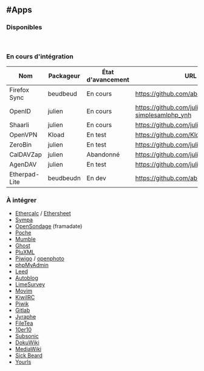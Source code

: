 #Apps
---

### Disponibles

<div class="panel-group" id="app-accordion"></div>

<script type="text/template" id="app-template">
  <div class="panel panel-default">
    <div class="panel-heading">
      <div class="panel-title">
        <a data-toggle="collapse" data-parent="#app-accordion" href="#app_{app_id}">{app_name} <em><small>({app_id})</small></em></a>
      </div>
    </div>
    <div class="panel-collapse collapse app_{app_id}">
      <div class="panel-body">
        <p><strong>Description</strong>: {app_description}</p>
        <p><strong>Dernière mise à jour (UTC)</strong>: {app_update}</p>
        <p><strong>Mainteneur</strong>: {app_maintainer} <small class="text-muted">({app_mail})</small></p>
        <p><strong>Git</strong>: {app_git} <small class="text-muted">({app_branch})</small></p>
        <a href="#/app_{app_id}_fr" target="_blank" class="btn btn-default">Documentation</a>
    </div>
  </div>
</script>

<script>
function timeConverter(UNIX_timestamp) {
    var a = new Date(UNIX_timestamp*1000);
    var months = ['Jan','Feb','Mar','Apr','May','Jun','Jul','Aug','Sep','Oct','Nov','Dec'];
    var year = a.getFullYear();
    var month = months[a.getMonth()];
    var date = a.getDate();
    var hour = a.getHours();
    var min = a.getMinutes();
    if (hour < 10) { hour = '0' + hour; }
    if (min < 10) { min = '0' + min; }
    var time = date+' '+month+' '+year+' at '+hour+':'+min;
    return time;
}

$(document).ready(function () {
  $.getJSON('/list.json', function(app_list) {
    console.log(app_list);
    $.each(app_list, function(app_id, infos) {
      if (typeof infos.manifest.description.fr === undefined) {
        infos.manifest.description.fr = infos.manifest.description.en;
      }
      html = $('#app-template').html()
             .replace(/{app_id}/g, app_id)
             .replace(/{app_name}/g, infos.manifest.name)
             .replace('{app_description}', infos.manifest.description.fr)
             .replace('{app_maintainer}', infos.manifest.developer.name)
             .replace('{app_mail}', infos.manifest.developer.email)
             .replace('{app_git}', infos.git.url)
             .replace('{app_branch}', infos.git.branch)
             .replace('{app_update}', timeConverter(infos.lastUpdate));
      $('#app-accordion').append(html);
      $('.app_'+ app_id).attr('id', 'app_'+ app_id);
    });
  });
});
</script>

<br>

### En cours d'intégration

| Nom | Packageur | État d'avancement | URL du git |
| --- | --- | --- | --- |
| Firefox Sync | beudbeud | En cours | https://github.com/abeudin/ffsync_ynh |
| OpenID | julien | En cours | https://github.com/julienmalik/openid-simplesamlphp_ynh |
| Shaarli | julien | En cours | https://github.com/julienmalik/shaarli_ynh |
| OpenVPN | Kload | En test | https://github.com/Kloadut/openvpn_ynh |
| ZeroBin | julien | En test | https://github.com/julienmalik/zerobin_ynh |
| CalDAVZap | julien | Abandonné | https://github.com/julienmalik/caldavzap_ynh |
| AgenDAV | julien | En test | https://github.com/julienmalik/agendav_ynh |
| Etherpad-Lite | beudbeudn | En dev | https://github.com/abeudin/etherpadlite_ynh |

### À intégrer

* [Ethercalc](http://ethercalc.net/) / [Ethersheet](https://ethersheet.org/)
* [Sympa](http://www.sympa.org/)
* [OpenSondage](https://github.com/framasoft/OpenSondage) (framadate)
* [Poche](http://www.inthepoche.com/)
* [Mumble](http://mumble.sourceforge.net/)
* [Ghost](http://ghost.org)
* [PluXML](http://www.pluxml.org/)
* [Piwigo](http://piwigo.org) / [openphoto](http://theopenphotoproject.org/)
* [phpMyAdmin](http://www.phpmyadmin.net/home_page/index.php)
* [Leed](http://projet.idleman.fr/leed/)
* [Autoblog](https://github.com/mitsukarenai/Projet-Autoblog)
* [LimeSurvey](http://www.limesurvey.com/)
* [Movim](http://www.movim.eu/)
* [KiwiIRC](http://kiwiirc.com/)
* [Piwik](http://piwik.org/)
* [Gitlab](http://gitlab.org/)
* [Jyraphe](http://home.gna.org/jyraphe/)
* [FileTea](https://filetea.me)
* [10er10](https://github.com/dready92/10er10)
* [Subsonic](http://www.subsonic.org)
* [DokuWiki](https://www.dokuwiki.org/dokuwiki)
* [MediaWiki](http://www.mediawiki.org)
* [Sick Beard](http://sickbeard.com)
* [Yourls](http://yourls.org)
